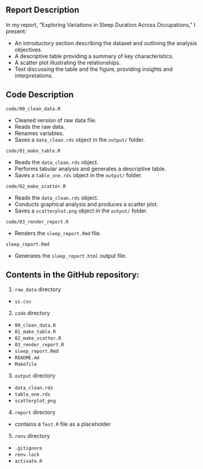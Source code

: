 ## Report Description

In my report, "Exploring Variations in Sleep Duration Across Occupations," I present:
- An introductory section describing the dataset and outlining the analysis objectives.
- A descriptive table providing a summary of key characteristics.
- A scatter plot illustrating the relationships.
- Text discussing the table and the figure, providing insights and interpretations.

## Code Description
`code/00_clean_data.R`
- Cleaned version of raw data file.
- Reads the raw data.
- Renames variables.
- Saves a `data_clean.rds` object in the `output/` folder.

`code/01_make_table.R`
- Reads the `data_clean.rds` object.
- Performs tabular analysis and generates a descriptive table.
- Saves a `table_one.rds` object in the `output/` folder.

`code/02_make_scatter.R`
- Reads the `data_clean.rds` object.
- Conducts graphical analysis and produces a scatter plot.
- Saves a `scatterplot.png` object in the `output/` folder.

`code/03_render_report.R`
- Renders the `sleep_report.Rmd` file.

`sleep_report.Rmd`
- Generates the `sleep_report.html` output file.


## Contents in the GitHub repository:
1. `raw_data` directory
- `ss.csv`
2. `code` directory
- `00_clean_data.R`
- `01_make_table.R`
- `02_make_scatter.R`
- `03_render_report.R`
- `sleep_report.Rmd`
- `README.md`
- `Makefile`
3. `output` directory
- `data_clean.rds`
- `table_one.rds`
- `scatterplot_png`
4. `report` directory
- contains a `Test.R` file as a placeholder
5. `renv` directory
- `.gitignore`
- `renv.lock`
- `activate.R`